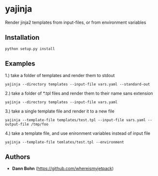 # yajinja

Render jinja2 templates from input-files, or from environment variables

## Installation 
`python setup.py install`

## Examples
1.) take a folder of templates and render them to stdout

`yajinja --directory templates --input-file vars.yaml --standard-out`

2.) take a folder of *.tpl files and render them to their name sans extension

`yajinja --directory templates --input-file vars.yaml`

3.) take a single template file and render it to a new file

`yajinja --template-file templates/test.tpl --input-file vars.yaml --output-file /tmp/foo`

4.) take a template file, and use enironment variables instead of input file

`yajinja --template-file temlates/test.tpl --environment`


## Authors
* **Dann Bohn** (https://github.com/whereismyjetpack)

